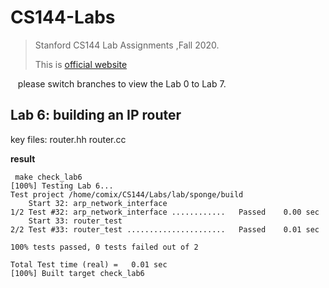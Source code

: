 # CS144-Labs

>   Stanford CS144 Lab Assignments ,Fall 2020.
>
>   This is [official website](https://cs144.github.io/)

&nbsp;&nbsp; please switch branches to view the Lab 0 to Lab 7. 

## Lab 6: building an IP router

key files: router.hh router.cc

**result**

```
 make check_lab6
[100%] Testing Lab 6...
Test project /home/comix/CS144/Labs/lab/sponge/build
    Start 32: arp_network_interface
1/2 Test #32: arp_network_interface ............   Passed    0.00 sec
    Start 33: router_test
2/2 Test #33: router_test ......................   Passed    0.01 sec

100% tests passed, 0 tests failed out of 2

Total Test time (real) =   0.01 sec
[100%] Built target check_lab6
```

